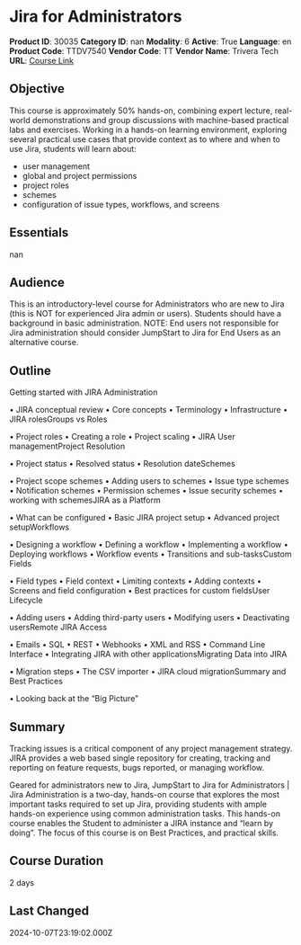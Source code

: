 # Jira for Administrators

**Product ID**: 30035
**Category ID**: nan
**Modality**: 6
**Active**: True
**Language**: en
**Product Code**: TTDV7540
**Vendor Code**: TT
**Vendor Name**: Trivera Tech
**URL**: [Course Link](https://www.fastlaneus.com/course/triveratech-ttdv7540)

## Objective
This course is approximately 50% hands-on, combining expert lecture, real-world demonstrations and group discussions with machine-based practical labs and exercises.  Working in a hands-on learning environment, exploring several practical use cases that provide context as to where and when to use Jira, students will learn about:


- user management
- global and project permissions
- project roles
- schemes
- configuration of issue types, workflows, and screens

## Essentials
nan

## Audience
This is an introductory-level course for Administrators who are new to Jira (this is NOT for experienced Jira admin or users). Students should have a background in basic administration. NOTE: End users not responsible for Jira administration should consider JumpStart to Jira for End Users as an alternative course.

## Outline
Getting started with JIRA Administration


•	JIRA conceptual review
•	Core concepts
•	Terminology
•	Infrastructure
•	JIRA rolesGroups vs Roles


•	Project roles
•	Creating a role
•	Project scaling
•	JIRA User managementProject Resolution


•	Project status
•	Resolved status
•	Resolution dateSchemes


•	Project scope schemes
•	Adding users to schemes
•	Issue type schemes
•	Notification schemes
•	Permission schemes
•	Issue security schemes
•	working with schemesJIRA as a Platform


•	What can be configured
•	Basic JIRA project setup
•	Advanced project setupWorkflows


•	Designing a workflow
•	Defining a workflow
•	Implementing a workflow
•	Deploying workflows
•	Workflow events
•	Transitions and sub-tasksCustom Fields


•	Field types
•	Field context
•	Limiting contexts
•	Adding contexts
•	Screens and field configuration
•	Best practices for custom fieldsUser Lifecycle


•	Adding users
•	Adding third-party users
•	Modifying users
•	Deactivating usersRemote JIRA Access


•	Emails
•	SQL
•	REST
•	Webhooks
•	XML and RSS
•	Command Line Interface
•	Integrating JIRA with other applicationsMigrating Data into JIRA


•	Migration steps
•	The CSV importer
•	JIRA cloud migrationSummary and Best Practices


•	Looking back at the “Big Picture”

## Summary
Tracking issues is a critical component of any project management strategy.  JIRA provides a web based single repository for creating, tracking and reporting on feature requests, bugs reported, or managing workflow.

Geared for administrators new to Jira, JumpStart to Jira for Administrators | Jira Administration is a two-day, hands-on course that explores the most important tasks required to set up Jira, providing students with ample hands-on experience using common administration tasks.  This hands-on course enables the Student to administer a JIRA instance and “learn by doing”. The focus of this course is on Best Practices, and practical skills.

## Course Duration
2 days

## Last Changed
2024-10-07T23:19:02.000Z
